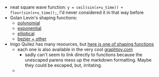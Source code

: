 - neat square wave function: `y = ceil(sin(x+u_time)) + floor(sin(x+u_time));`, I'd never considered it in that way before
- Golan Levin's shaping functions:
	- [polynomial](http://www.flong.com/archive/texts/code/shapers_poly/)
	- [exponential](http://www.flong.com/archive/texts/code/shapers_exp/)
	- [elliptical](http://www.flong.com/archive/texts/code/shapers_circ/)
	- [bezier + other](http://www.flong.com/archive/texts/code/shapers_bez/)
- Inigo Quilez has many resources, but [here is one of shaping functions](https://iquilezles.org/articles/functions/)
	- each one is also available in the very cool [graphtoy.com](https://graphtoy.com/)
		- sadly can't seem to link directly to functions because the unescaped parens mess up the markdown formatting. Maybe they could be escaped, but, irritating.
	- 